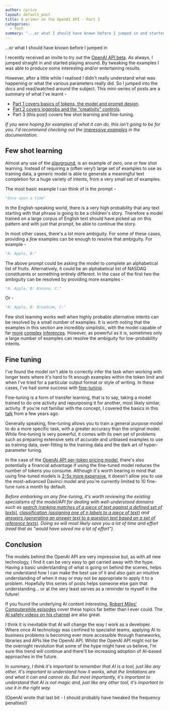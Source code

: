 ```yaml
---
author: cprice
layout: default_post
title: A primer on the OpenAI API - Part 3
categories:
  - Tech
summary: "...or what I should have known before I jumped in and started playing around. In this post I cover few shot learning and fine-tuning."
---
```

...or what I should have known before I jumped in

I recently received an invite to try out the [OpenAI API beta](https://beta.openai.com/). As always, I jumped straight in and started playing around. By tweaking the examples I was able to produce some interesting and/or entertaining results. 

However, after a little while I realised I didn't really understand what was happening or what the various parameters really did. So I jumped into the docs and read/watched around the subject. This mini-series of posts are a summary of what I've learnt -

* [Part 1 covers basics of tokens, the model and prompt design](../../08/31/a-primer-on-the-openai-api-1.html).
* [Part 2 covers logprobs and the "creativity" controls](../../09/01/a-primer-on-the-openai-api-2.html).
* Part 3 (this post) covers few shot learning and fine-tuning.

*If you were hoping for examples of what it can do, this isn't going to be for you. I'd recommend checking out the [impressive examples](https://beta.openai.com/examples) in the documentation.*

## Few shot learning

Almost any use of the [playground](https://beta.openai.com/playground), is an example of zero, one or few shot learning. Instead of requiring a (often very!) large set of examples to use as training data, a generic model is able to generate a meaningful text completion for a huge variety of intents, from a very small set of examples. 

The most basic example I can think of is the prompt -

~~~python
"Once upon a time"
~~~

In the English-speaking world, there is a very high probability that any text starting with that phrase is going to be a children's story. Therefore a model trained on a large corpus of English text should have picked up on this pattern and with just that prompt, be able to continue the story.

In most other cases, there's a lot more ambiguity. For some of these cases, providing a *few* examples can be enough to resolve that ambiguity. For example -

~~~python
"A: Apple, B:"
~~~

The above prompt could be asking the model to complete an alphabetical list of fruits. Alternatively, it could be an alphabetical list of NASDAQ constituents or something entirely different. In the case of the first two the ambiguity can be resolved by providing more examples -

~~~python
"A: Apple, B: Banana, C:"
~~~

Or - 

~~~python
"A: Apple, B: Broadcom, C:"
~~~

Few shot learning works well when highly probable alternative intents can be resolved by a small number of examples. It is worth noting that the examples in this section are incredibly simplistic, with the model capable of far [more](https://beta.openai.com/examples/default-micro-horror) [complex](https://beta.openai.com/examples/default-spreadsheet-gen) [inferences](https://beta.openai.com/examples/default-movie-to-emoji). However, as powerful as it is, sometimes only a large number of examples can resolve the ambiguity for low-probability intents.

## Fine tuning

I've found the model isn't able to correctly infer the task when working with longer texts where it's hard to fit enough examples within the token limit and when I've tried for a particular output format or style of writing. In these cases, I've had some success with [fine-tuning](https://beta.openai.com/docs/guides/fine-tuning).

Fine-tuning is a form of transfer learning, that is to say, taking a model trained to do one activity and repurposing it for another, most likely similar, activity. If you're not familiar with the concept, I covered the basics in this [talk](https://www.youtube.com/watch?v=U866dA0u4eE) from a few years ago.

Generally speaking, fine-tuning allows you to train a general purpose model to do a more specific task, with a greater accuracy than the original model. While fine-tuning is very powerful, it comes with its own set of problems such as preparing extensive sets of accurate and unbiased examples to use as training data, over-fitting to the training data and the dark art of hyper-parameter tuning.

In the case of the [OpenAI API per-token pricing model](https://beta.openai.com/pricing), there's also potentially a financial advantage if using the fine-tuned model reduces the number of tokens you consume. Although it's worth bearing in mind that using fine-tuned models is [2-5x more expensive](https://beta.openai.com/docs/guides/fine-tuning), it doesn't allow you to use the most-advanced Davinci model and you're currently limited to 10 fine-tune runs a month by default.

*Before embarking on any fine-tuning, it's worth reviewing the existing specialisms of the model/API for dealing with well-understood domains such as [search (ranking matches of a piece of text against a defined set of texts)](https://beta.openai.com/docs/guides/search), [classification (assigning one of n labels to a piece of text)](https://beta.openai.com/docs/guides/classifications) and [answers (generating an answer text to a question text based on a set of reference texts)](https://beta.openai.com/docs/guides/answers). Doing so will most likely save you a lot of time and effort (read that as "would have saved me a lot of effort").*

## Conclusion

The models behind the OpenAI API are very impressive but, as with all new technology, I find it can be very easy to get carried away with the hype. Having a basic understanding of what is going on behind the scenes, helps me understand how I can make the best use of it and also gain an intuitive understanding of when it may or may not be appropriate to apply it to a problem. Hopefully this series of posts helps someone else gain that understanding... or at the very least serves as a reminder to myself in the future!

If you found the underlying AI content interesting, [Robert Miles' Computerphile episodes](https://www.youtube.com/watch?v=rURRYI66E54) cover these topics far better than I ever could. The [AI safety videos on his channel](https://www.youtube.com/channel/UCLB7AzTwc6VFZrBsO2ucBMg) are also great.

I think it is inevitable that AI will change the way I work as a developer. Where once AI technology was confined to specialist teams, applying AI to business problems is becoming ever more accessible through frameworks, libraries and APIs like the OpenAI API. Whilst the OpenAI API might not be the overnight revolution that some of the hype might have us believe, I'm sure this trend will continue and there'll be increasing adoption of AI-based approaches in the future.

In summary, *I think it's important to remember that AI is a tool, just like any other. It's important to understand how it works, what the limitations are and what it can and cannot do. But most importantly, it's important to understand that AI is not magic and, just like any other tool, it's important to use it in the right way.*

(OpenAI wrote that last bit - I should probably have tweaked the frequency penalties!)
